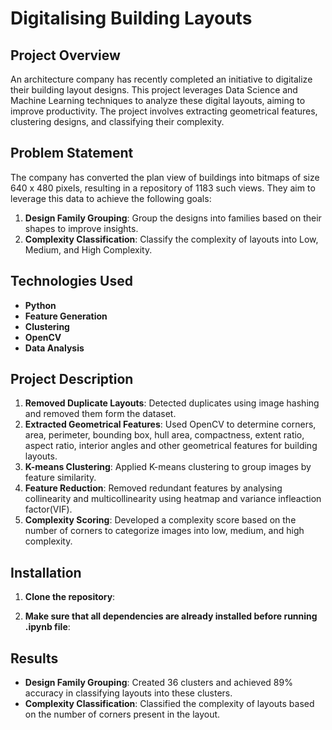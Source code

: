 # Digitalising Building Layouts

## Project Overview

An architecture company has recently completed an initiative to digitalize their building layout designs. This project leverages Data Science and Machine Learning techniques to analyze these digital layouts, aiming to improve productivity. The project involves extracting geometrical features, clustering designs, and classifying their complexity.

## Problem Statement

The company has converted the plan view of buildings into bitmaps of size 640 x 480 pixels, resulting in a repository of 1183 such views. They aim to leverage this data to achieve the following goals:

1. **Design Family Grouping**: Group the designs into families based on their shapes to improve insights.
2. **Complexity Classification**: Classify the complexity of layouts into Low, Medium, and High Complexity.

## Technologies Used

- **Python**
- **Feature Generation**
- **Clustering**
- **OpenCV**
- **Data Analysis**

## Project Description

1. **Removed Duplicate Layouts**: Detected duplicates using image hashing and removed them form the dataset.
2. **Extracted Geometrical Features**: Used OpenCV to determine corners, area, perimeter, bounding box, hull area, compactness, extent ratio, aspect ratio, interior angles and other geometrical features for 
 building layouts.
3. **K-means Clustering**: Applied K-means clustering to group images by feature similarity.
4. **Feature Reduction**: Removed redundant features by analysing collinearity and multicollinearity using heatmap and variance infleaction factor(VIF).
5. **Complexity Scoring**: Developed a complexity score based on the number of corners to categorize images into low, medium, and high complexity.

## Installation

1. **Clone the repository**:

2. **Make sure that all dependencies are already installed before running .ipynb file**:


## Results

- **Design Family Grouping**: Created 36 clusters and achieved 89% accuracy in classifying layouts into these clusters.
- **Complexity Classification**: Classified the complexity of layouts based on the number of corners present in the layout.
